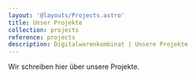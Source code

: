 ```yaml
---
layout: '@layouts/Projects.astro'
title: Unser Projekte
collection: projects
reference: projects
description: Digitalwarenkombinat | Unsere Projekte
---
```


Wir schreiben hier über unsere Projekte.
